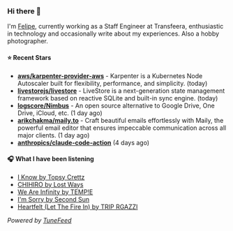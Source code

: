 ### Hi there 👋

I'm [Felipe](https://felipevm.com), currently working as a Staff Engineer at Transfeera, enthusiastic in technology and occasionally write about my experiences. Also a hobby photographer.

#### ⭐ Recent Stars
- **[aws/karpenter-provider-aws](https://github.com/aws/karpenter-provider-aws)** - Karpenter is a Kubernetes Node Autoscaler built for flexibility, performance, and simplicity. (today)
- **[livestorejs/livestore](https://github.com/livestorejs/livestore)** - LiveStore is a next-generation state management framework based on reactive SQLite and built-in sync engine. (today)
- **[logscore/Nimbus](https://github.com/logscore/Nimbus)** - An open source alternative to Google Drive, One Drive, iCloud, etc. (1 day ago)
- **[arikchakma/maily.to](https://github.com/arikchakma/maily.to)** - Craft beautiful emails effortlessly with Maily, the powerful email editor that ensures impeccable communication across all major clients. (1 day ago)
- **[anthropics/claude-code-action](https://github.com/anthropics/claude-code-action)** (4 days ago)

#### 🎧 What I have been listening
- [I Know by Topsy Crettz](https://open.spotify.com/track/6PexGGSsqwfiMcMFG4DAUk)
- [CHIHIRO by Lost Ways](https://open.spotify.com/track/5XNQDEIZEq3aCYQznCSVEW)
- [We Are Infinity by TEMP!E](https://open.spotify.com/track/3B3mdE76mX8UvLI3cqh8jR)
- [I&#39;m Sorry by Second Sun](https://open.spotify.com/track/2FAMLWLM7BNIoSwIZFhqjM)
- [Heartfelt (Let The Fire In) by TRIP RGAZZI](https://open.spotify.com/track/2QM4kcnuayYjtE1tp8xYPC)

_Powered by [TuneFeed](https://tunefeed.app?ref=github.com)_
